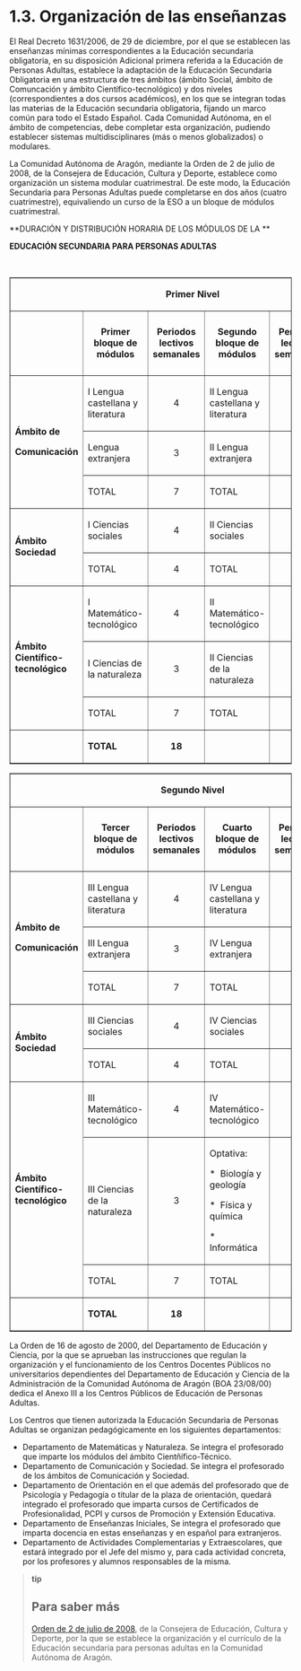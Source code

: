 
# 1.3. Organización de las enseñanzas

El Real Decreto 1631/2006, de 29 de diciembre, por el que se establecen las enseñanzas mínimas correspondientes a la Educación secundaria obligatoria, en su disposición Adicional primera referida a la Educación de Personas Adultas, establece la adaptación de la Educación Secundaria Obligatoria en una estructura de tres ámbitos (ámbito Social, ámbito de Comuncación y ámbito Científico-tecnológico) y dos niveles (correspondientes a dos cursos académicos), en los que se integran todas las materias de la Educación secundaria obligatoria, fijando un marco común para todo el Estado Español. Cada Comunidad Autónoma, en el ámbito de competencias, debe completar esta organización, pudiendo establecer sistemas multidisciplinares (más o menos globalizados) o modulares.

La Comunidad Autónoma de Aragón, mediante la Orden de 2 de julio de 2008, de la Consejera de Educación, Cultura y Deporte, establece como organización un sistema modular cuatrimestral. De este modo, la Educación Secundaria para Personas Adultas puede completarse en dos años (cuatro cuatrimestre), equivaliendo un curso de la ESO a un bloque de módulos cuatrimestral.

**DURACIÓN Y DISTRIBUCIÓN HORARIA DE LOS MÓDULOS DE LA **

**EDUCACIÓN SECUNDARIA PARA PERSONAS ADULTAS**

 
<table border="1" cellspacing="0" cellpadding="0" align="center">
<tbody>
<tr>
<td colspan="6" width="612">
<p align="center"><strong>Primer Nivel</strong></p>
</td>
</tr>
<tr>
<td width="84">
<p align="center"><strong>&nbsp;</strong></p>
</td>
<td width="144">
<p align="center"><strong>Primer bloque de módulos</strong></p>
</td>
<td width="84">
<p align="center"><strong>Periodos lectivos semanales</strong></p>
</td>
<td width="144">
<p align="center"><strong>Segundo bloque de módulos</strong></p>
</td>
<td width="84">
<p align="center"><strong>Periodos lectivos semanales</strong></p>
</td>
<td width="72">
<p align="center"><strong>Periodos lectivos</strong></p>
<p align="center"><strong>totales</strong></p>
</td>
</tr>
<tr>
<td rowspan="3" width="84">
<p><strong>Ámbito de</strong></p>
<p><strong>Comunicación</strong></p>
</td>
<td width="144">
<p>I Lengua castellana y literatura</p>
</td>
<td width="84">
<p align="center">4</p>
</td>
<td width="144">
<p>II Lengua castellana y literatura</p>
</td>
<td width="84">
<p align="center">4</p>
</td>
<td width="72">
<p align="center">120</p>
</td>
</tr>
<tr>
<td width="144">
<p>Lengua extranjera</p>
</td>
<td width="84">
<p align="center">3</p>
</td>
<td width="144">
<p>II Lengua extranjera</p>
</td>
<td width="84">
<p align="center">3</p>
</td>
<td width="72">
<p align="center">90</p>
</td>
</tr>
<tr>
<td width="144">
<p>TOTAL</p>
</td>
<td width="84">
<p align="center">7</p>
</td>
<td width="144">
<p>TOTAL</p>
</td>
<td width="84">
<p align="center">7</p>
</td>
<td width="72">
<p align="center">210</p>
</td>
</tr>
<tr>
<td rowspan="2" width="84">
<p><strong>Ámbito Sociedad</strong></p>
</td>
<td width="144">
<p>I Ciencias sociales</p>
</td>
<td width="84">
<p align="center">4</p>
</td>
<td width="144">
<p>II Ciencias sociales</p>
</td>
<td width="84">
<p align="center">4</p>
</td>
<td width="72">
<p align="center">120</p>
</td>
</tr>
<tr>
<td width="144">
<p>TOTAL</p>
</td>
<td width="84">
<p align="center">4</p>
</td>
<td width="144">
<p>TOTAL</p>
</td>
<td width="84">
<p align="center">4</p>
</td>
<td width="72">
<p align="center">120</p>
</td>
</tr>
<tr>
<td rowspan="3" width="84">
<p><strong>Ámbito Científico-tecnológico</strong></p>
</td>
<td width="144">
<p>I Matemático-tecnológico</p>
</td>
<td width="84">
<p align="center">4</p>
</td>
<td width="144">
<p>II Matemático-tecnológico</p>
</td>
<td width="84">
<p align="center">4</p>
</td>
<td width="72">
<p align="center">120</p>
</td>
</tr>
<tr>
<td width="144">
<p>I Ciencias de la naturaleza</p>
</td>
<td width="84">
<p align="center">3</p>
</td>
<td width="144">
<p>II Ciencias de la naturaleza</p>
</td>
<td width="84">
<p align="center">3</p>
</td>
<td width="72">
<p align="center">90</p>
</td>
</tr>
<tr>
<td width="144">
<p>TOTAL</p>
</td>
<td width="84">
<p align="center">7</p>
</td>
<td width="144">
<p>TOTAL</p>
</td>
<td width="84">
<p align="center">7</p>
</td>
<td width="72">
<p align="center">210</p>
</td>
</tr>
<tr>
<td width="84">
<p><strong>&nbsp;</strong></p>
</td>
<td width="144">
<p><strong>TOTAL</strong></p>
</td>
<td width="84">
<p align="center"><strong>18</strong></p>
</td>
<td width="144">
<p><strong>&nbsp;</strong></p>
</td>
<td width="84">
<p align="center"><strong>18</strong></p>
</td>
<td width="72">
<p align="center"><strong>540</strong></p>
</td>
</tr>
</tbody>
</table>

<table border="1" cellspacing="0" cellpadding="0" align="center">
<tbody>
<tr>
<td colspan="6" width="612">
<p align="center"><strong>Segundo Nivel</strong></p>
</td>
</tr>
<tr>
<td width="84">
<p align="center"><strong>&nbsp;</strong></p>
</td>
<td width="144">
<p align="center"><strong>Tercer bloque de módulos</strong></p>
</td>
<td width="84">
<p align="center"><strong>Periodos lectivos semanales</strong></p>
</td>
<td width="144">
<p align="center"><strong>Cuarto bloque de módulos</strong></p>
</td>
<td width="84">
<p align="center"><strong>Periodos lectivos semanales</strong></p>
</td>
<td width="72">
<p align="center"><strong>Periodos lectivos</strong></p>
<p align="center"><strong>totales</strong></p>
</td>
</tr>
<tr>
<td rowspan="3" width="84">
<p><strong>Ámbito de</strong></p>
<p><strong>Comunicación</strong></p>
</td>
<td width="144">
<p>III Lengua castellana y literatura</p>
</td>
<td width="84">
<p align="center">4</p>
</td>
<td width="144">
<p>IV Lengua castellana y literatura</p>
</td>
<td width="84">
<p align="center">4</p>
</td>
<td width="72">
<p align="center">120</p>
</td>
</tr>
<tr>
<td width="144">
<p>III Lengua extranjera</p>
</td>
<td width="84">
<p align="center">3</p>
</td>
<td width="144">
<p>IV Lengua extranjera</p>
</td>
<td width="84">
<p align="center">3</p>
</td>
<td width="72">
<p align="center">90</p>
</td>
</tr>
<tr>
<td width="144">
<p>TOTAL</p>
</td>
<td width="84">
<p align="center">7</p>
</td>
<td width="144">
<p>TOTAL</p>
</td>
<td width="84">
<p align="center">7</p>
</td>
<td width="72">
<p align="center">210</p>
</td>
</tr>
<tr>
<td rowspan="2" width="84">
<p><strong>Ámbito Sociedad</strong></p>
</td>
<td width="144">
<p>III Ciencias sociales</p>
</td>
<td width="84">
<p align="center">4</p>
</td>
<td width="144">
<p>IV Ciencias sociales</p>
</td>
<td width="84">
<p align="center">4</p>
</td>
<td width="72">
<p align="center">120</p>
</td>
</tr>
<tr>
<td width="144">
<p>TOTAL</p>
</td>
<td width="84">
<p align="center">4</p>
</td>
<td width="144">
<p>TOTAL</p>
</td>
<td width="84">
<p align="center">4</p>
</td>
<td width="72">
<p align="center">120</p>
</td>
</tr>
<tr>
<td rowspan="3" width="84">
<p><strong>Ámbito Científico-tecnológico</strong></p>
</td>
<td width="144">
<p>III Matemático-tecnológico</p>
</td>
<td width="84">
<p align="center">4</p>
</td>
<td width="144">
<p>IV Matemático-tecnológico</p>
</td>
<td width="84">
<p align="center">4</p>
</td>
<td width="72">
<p align="center">120</p>
</td>
</tr>
<tr>
<td width="144">
<p>III Ciencias de la naturaleza</p>
</td>
<td width="84">
<p align="center">3</p>
</td>
<td width="144">
<p>Optativa:</p>
<p>*&nbsp; Biología y geología</p>
<p>*&nbsp; Física y química</p>
<p>*&nbsp; Informática</p>
</td>
<td width="84">
<p align="center">3</p>
</td>
<td width="72">
<p align="center">90</p>
</td>
</tr>
<tr>
<td width="144">
<p>TOTAL</p>
</td>
<td width="84">
<p align="center">7</p>
</td>
<td width="144">
<p>TOTAL</p>
</td>
<td width="84">
<p align="center">7</p>
</td>
<td width="72">
<p align="center">210</p>
</td>
</tr>
<tr>
<td width="84">
<p><strong>&nbsp;</strong></p>
</td>
<td width="144">
<p><strong>TOTAL</strong></p>
</td>
<td width="84">
<p align="center"><strong>18</strong></p>
</td>
<td width="144">
<p><strong>&nbsp;</strong></p>
</td>
<td width="84">
<p align="center"><strong>18</strong></p>
</td>
<td width="72">
<p align="center"><strong>540</strong></p>
</td>
</tr>
</tbody>
</table>

La Orden de 16 de agosto de 2000, del Departamento de Educación y Ciencia, por la que se aprueban las instrucciones que regulan la organización y el funcionamiento de los Centros Docentes Públicos no universitarios dependientes del Departamento de Educación y Ciencia de la Administración de la Comunidad Autónoma de Aragón (BOA 23/08/00) dedica el Anexo III a los Centros Públicos de Educación de Personas Adultas.

Los Centros que tienen autorizada la Educación Secundaria de Personas Adultas se organizan pedagógicamente en los siguientes departamentos:

- Departamento de Matemáticas y Naturaleza. Se integra el profesorado que imparte los módulos del ámbito Cientñífico-Técnico.
- Departamento de Comunicación y Sociedad. Se integra el profesorado de los ámbitos de Comunicación y Sociedad.
- Departamento de Orientación en el que además del profesorado que de Psicología y Pedagogía o titular de la plaza de orientación, quedará integrado el profesorado que imparta cursos de Certificados de Profesionalidad, PCPI y cursos de Promoción y Extensión Educativa.
- Departamento de Enseñanzas Iniciales, Se integra el profesorado que imparta docencia en estas enseñanzas y en español para extranjeros.
- Departamento de Actividades Complementarias y Extraescolares, que estará integrado por el Jefe del mismo y, para cada actividad concreta, por los profesores y alumnos responsables de la misma.

>**tip**
>## Para saber más
>
>[Orden de 2 de julio de 2008](orden_2_julio_2008_espa.pdf), de la Consejera de Educación, Cultura y Deporte, por la que se establece la organización y el currículo de la Educación secundaria para personas adultas en la Comunidad Autónoma de Aragón.
